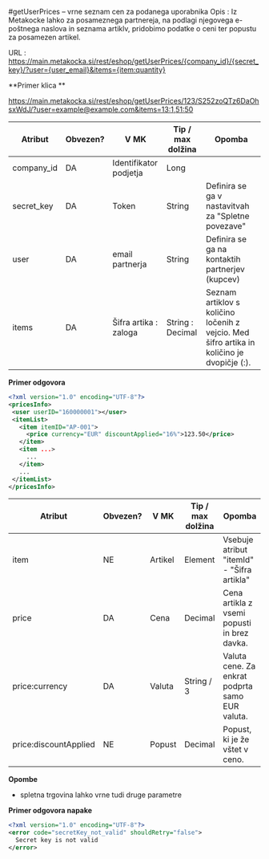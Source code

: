 #getUserPrices – vrne seznam cen za podanega uporabnika
Opis : Iz Metakocke lahko za posameznega partnereja, na podlagi njegovega e-poštnega naslova in seznama artiklv, pridobimo podatke o ceni ter popustu za posamezen artikel.


URL : https://main.metakocka.si/rest/eshop/getUserPrices/{company_id}/{secret_key}/?user={user_email}&items={item:quantity}

**Primer klica **

https://main.metakocka.si/rest/eshop/getUserPrices/123/S252zoQTz6DaOhsxWdJ/?user=example@example.com&items=13:1,51:50

| Atribut | Obvezen? | V MK | Tip / max dolžina | Opomba |
| ------- | -------- | ---- | ----------------- | ------ |
| company_id | DA | Identifikator podjetja | Long | 
| secret_key | DA | Token | String | Definira se ga v nastavitvah za "Spletne povezave"
| user | DA | email partnerja | String | Definira se ga na kontaktih partnerjev (kupcev)
| items | DA | Šifra artika : zaloga | String : Decimal | Seznam artiklov s količino ločenih z vejcio. Med šifro artika in količino je dvopičje (:).



**Primer odgovora**
```xml
<?xml version="1.0" encoding="UTF-8"?>
<pricesInfo>
 <user userID="160000001"></user>
 <itemList>
   <item itemID="AP-001">
     <price currency="EUR" discountApplied="16%">123.50</price>
   </item>
   <item ...>
     ...
   </item>
   ...
 </itemList>
</pricesInfo>
```


| Atribut | Obvezen? | V MK | Tip / max dolžina | Opomba |
| ------- | -------- | ---- | ----------------- | ------ |
| item | NE | Artikel | Element | Vsebuje atribut "itemId" - "Šifra artikla"
| price | DA | Cena | Decimal | Cena artikla z vsemi popusti in brez davka.
| price:currency | DA | Valuta | String / 3 | Valuta cene. Za enkrat podprta samo EUR valuta.
| price:discountApplied | NE | Popust | Decimal | Popust, ki je že vštet v ceno.

**Opombe**
- spletna trgovina lahko vrne tudi druge parametre


**Primer odgovora napake**
```xml
<?xml version="1.0" encoding="UTF-8"?>
<error code="secretKey_not_valid" shouldRetry="false">
  Secret key is not valid
</error>
```
